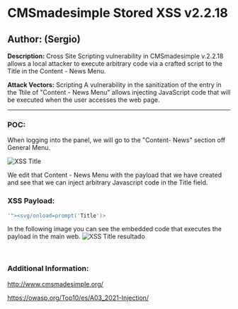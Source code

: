 # CMSmadesimple Stored XSS v2.2.18

## Author: (Sergio)

**Description:** Cross Site Scripting vulnerability in CMSmadesimple v.2.2.18 allows a local attacker to execute arbitrary code via a crafted script to the Title in the Content - News Menu.

**Attack Vectors:** Scripting A vulnerability in the sanitization of the entry in the Ttile of "Content - News Menu" allows injecting JavaScript code that will be executed when the user accesses the web page.

---

### POC:


When logging into the panel, we will go to the "Content- News" section off General Menu.

![XSS Title](https://github.com/sromanhu/CMSmadesimple-Stored-XSS---News/assets/87250597/7b2f1dc3-2d69-4ecb-8fee-a1b32377dfc4)





We edit that Content - News Menu with the payload that we have created and see that we can inject arbitrary Javascript code in the Title field.


### XSS Payload:

```js
'"><svg/onload=prompt('Title')>
```


In the following image you can see the embedded code that executes the payload in the main web.
![XSS Title resultado](https://github.com/sromanhu/CMSmadesimple-Stored-XSS---News/assets/87250597/bfe17aeb-5139-4f6c-b09c-5d38d6a7b57b)






</br>

### Additional Information:
http://www.cmsmadesimple.org/

https://owasp.org/Top10/es/A03_2021-Injection/
